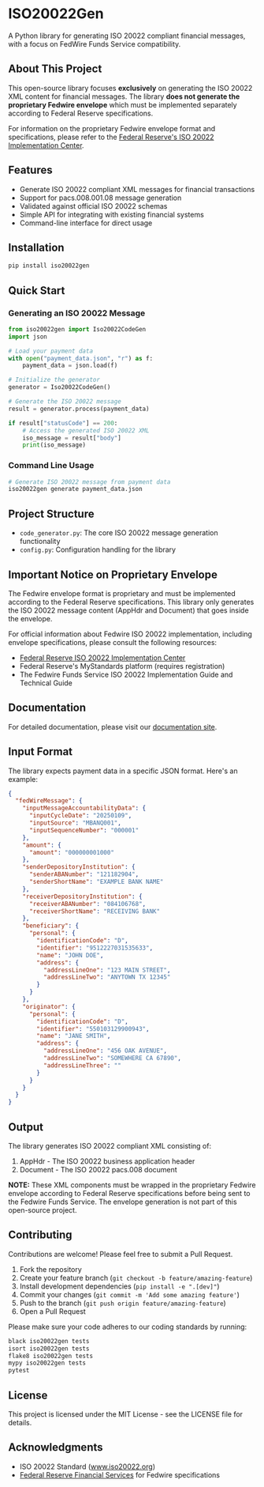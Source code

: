 # ISO20022Gen

A Python library for generating ISO 20022 compliant financial messages, with a focus on FedWire Funds Service compatibility.

## About This Project

This open-source library focuses **exclusively** on generating the ISO 20022 XML content for financial messages. The library **does not generate the proprietary Fedwire envelope** which must be implemented separately according to Federal Reserve specifications.

For information on the proprietary Fedwire envelope format and specifications, please refer to the [Federal Reserve's ISO 20022 Implementation Center](https://www.frbservices.org/resources/financial-services/wires/iso-20022-implementation-center).

## Features

- Generate ISO 20022 compliant XML messages for financial transactions
- Support for pacs.008.001.08 message generation
- Validated against official ISO 20022 schemas
- Simple API for integrating with existing financial systems
- Command-line interface for direct usage

## Installation

```bash
pip install iso20022gen
```

## Quick Start

### Generating an ISO 20022 Message

```python
from iso20022gen import Iso20022CodeGen
import json

# Load your payment data
with open("payment_data.json", "r") as f:
    payment_data = json.load(f)

# Initialize the generator
generator = Iso20022CodeGen()

# Generate the ISO 20022 message
result = generator.process(payment_data)

if result["statusCode"] == 200:
    # Access the generated ISO 20022 XML
    iso_message = result["body"]
    print(iso_message)
```

### Command Line Usage

```bash
# Generate ISO 20022 message from payment data
iso20022gen generate payment_data.json
```

## Project Structure

- `code_generator.py`: The core ISO 20022 message generation functionality
- `config.py`: Configuration handling for the library

## Important Notice on Proprietary Envelope

The Fedwire envelope format is proprietary and must be implemented according to the Federal Reserve specifications. This library only generates the ISO 20022 message content (AppHdr and Document) that goes inside the envelope.

For official information about Fedwire ISO 20022 implementation, including envelope specifications, please consult the following resources:

- [Federal Reserve ISO 20022 Implementation Center](https://www.frbservices.org/resources/financial-services/wires/iso-20022-implementation-center)
- Federal Reserve's MyStandards platform (requires registration)
- The Fedwire Funds Service ISO 20022 Implementation Guide and Technical Guide

## Documentation

For detailed documentation, please visit our [documentation site](https://iso20022gen.readthedocs.io/).

## Input Format

The library expects payment data in a specific JSON format. Here's an example:

```json
{
  "fedWireMessage": {
    "inputMessageAccountabilityData": {
      "inputCycleDate": "20250109",
      "inputSource": "MBANQ001",
      "inputSequenceNumber": "000001"
    },
    "amount": {
      "amount": "000000001000"
    },
    "senderDepositoryInstitution": {
      "senderABANumber": "121182904",
      "senderShortName": "EXAMPLE BANK NAME"
    },
    "receiverDepositoryInstitution": {
      "receiverABANumber": "084106768",
      "receiverShortName": "RECEIVING BANK"
    },
    "beneficiary": {
      "personal": {
        "identificationCode": "D",
        "identifier": "9512227031535633",
        "name": "JOHN DOE",
        "address": {
          "addressLineOne": "123 MAIN STREET",
          "addressLineTwo": "ANYTOWN TX 12345"
        }
      }
    },
    "originator": {
      "personal": {
        "identificationCode": "D",
        "identifier": "550103129900943",
        "name": "JANE SMITH",
        "address": {
          "addressLineOne": "456 OAK AVENUE",
          "addressLineTwo": "SOMEWHERE CA 67890",
          "addressLineThree": ""
        }
      }
    }
  }
}
```

## Output

The library generates ISO 20022 compliant XML consisting of:
1. AppHdr - The ISO 20022 business application header
2. Document - The ISO 20022 pacs.008 document

**NOTE:** These XML components must be wrapped in the proprietary Fedwire envelope according to Federal Reserve specifications before being sent to the Fedwire Funds Service. The envelope generation is not part of this open-source project.

## Contributing

Contributions are welcome! Please feel free to submit a Pull Request.

1. Fork the repository
2. Create your feature branch (`git checkout -b feature/amazing-feature`)
3. Install development dependencies (`pip install -e ".[dev]"`)
4. Commit your changes (`git commit -m 'Add some amazing feature'`)
5. Push to the branch (`git push origin feature/amazing-feature`)
6. Open a Pull Request

Please make sure your code adheres to our coding standards by running:

```bash
black iso20022gen tests
isort iso20022gen tests
flake8 iso20022gen tests
mypy iso20022gen tests
pytest
```

## License

This project is licensed under the MIT License - see the LICENSE file for details.

## Acknowledgments

- ISO 20022 Standard (www.iso20022.org)
- [Federal Reserve Financial Services](https://www.frbservices.org/) for Fedwire specifications 